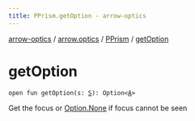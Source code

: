 ```yaml
---
title: PPrism.getOption - arrow-optics
---
```


[arrow-optics](../../index.html) / [arrow.optics](../index.html) / [PPrism](index.html) / [getOption](./get-option.html)

# getOption

`open fun getOption(s: `[`S`](index.html#S)`): Option<`[`A`](index.html#A)`>`

Get the focus or [Option.None](#) if focus cannot be seen

